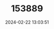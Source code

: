 ---
title: "153889"
category: "Fallicambarus macneesei"
draft: false
date: 2024-02-22 13:03:51
languages:
  English: ["Old Prairie Digger"]
---